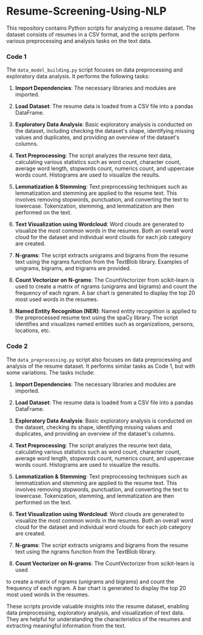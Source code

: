 # Resume-Screening-Using-NLP

This repository contains Python scripts for analyzing a resume dataset. The dataset consists of resumes in a CSV format, and the scripts perform various preprocessing and analysis tasks on the text data.

### Code 1

The `data_model_building.py` script focuses on data preprocessing and exploratory data analysis. It performs the following tasks:

1. **Import Dependencies**: The necessary libraries and modules are imported.

2. **Load Dataset**: The resume data is loaded from a CSV file into a pandas DataFrame.

3. **Exploratory Data Analysis**: Basic exploratory analysis is conducted on the dataset, including checking the dataset's shape, identifying missing values and duplicates, and providing an overview of the dataset's columns.

4. **Text Preprocessing**: The script analyzes the resume text data, calculating various statistics such as word count, character count, average word length, stopwords count, numerics count, and uppercase words count. Histograms are used to visualize the results.

5. **Lemmatization & Stemming**: Text preprocessing techniques such as lemmatization and stemming are applied to the resume text. This involves removing stopwords, punctuation, and converting the text to lowercase. Tokenization, stemming, and lemmatization are then performed on the text.

6. **Text Visualization using Wordcloud**: Word clouds are generated to visualize the most common words in the resumes. Both an overall word cloud for the dataset and individual word clouds for each job category are created.

7. **N-grams**: The script extracts unigrams and bigrams from the resume text using the ngrams function from the TextBlob library. Examples of unigrams, bigrams, and trigrams are provided.

8. **Count Vectorizer on N-grams**: The CountVectorizer from scikit-learn is used to create a matrix of ngrams (unigrams and bigrams) and count the frequency of each ngram. A bar chart is generated to display the top 20 most used words in the resumes.

9. **Named Entity Recognition (NER)**: Named entity recognition is applied to the preprocessed resume text using the spaCy library. The script identifies and visualizes named entities such as organizations, persons, locations, etc.

### Code 2

The `data_preprocessing.py` script also focuses on data preprocessing and analysis of the resume dataset. It performs similar tasks as Code 1, but with some variations. The tasks include:

1. **Import Dependencies**: The necessary libraries and modules are imported.

2. **Load Dataset**: The resume data is loaded from a CSV file into a pandas DataFrame.

3. **Exploratory Data Analysis**: Basic exploratory analysis is conducted on the dataset, checking its shape, identifying missing values and duplicates, and providing an overview of the dataset's columns.

4. **Text Preprocessing**: The script analyzes the resume text data, calculating various statistics such as word count, character count, average word length, stopwords count, numerics count, and uppercase words count. Histograms are used to visualize the results.

5. **Lemmatization & Stemming**: Text preprocessing techniques such as lemmatization and stemming are applied to the resume text. This involves removing stopwords, punctuation, and converting the text to lowercase. Tokenization, stemming, and lemmatization are then performed on the text.

6. **Text Visualization using Wordcloud**: Word clouds are generated to visualize the most common words in the resumes. Both an overall word cloud for the dataset and individual word clouds for each job category are created.

7. **N-grams**: The script extracts unigrams and bigrams from the resume text using the ngrams function from the TextBlob library.

8. **Count Vectorizer on N-grams**: The CountVectorizer from scikit-learn is used

 to create a matrix of ngrams (unigrams and bigrams) and count the frequency of each ngram. A bar chart is generated to display the top 20 most used words in the resumes.

These scripts provide valuable insights into the resume dataset, enabling data preprocessing, exploratory analysis, and visualization of text data. They are helpful for understanding the characteristics of the resumes and extracting meaningful information from the text.
